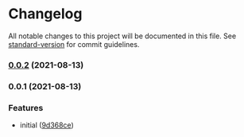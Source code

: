 # Changelog

All notable changes to this project will be documented in this file. See [standard-version](https://github.com/conventional-changelog/standard-version) for commit guidelines.

### [0.0.2](https://github.com/Djaler/pnpm-wrapper/compare/v0.0.1...v0.0.2) (2021-08-13)

### 0.0.1 (2021-08-13)


### Features

* initial ([9d368ce](https://github.com/Djaler/pnpm-wrapper/commit/9d368ce095a9dc956387629e2ee2970eba7332f2))
